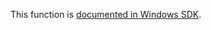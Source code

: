 This function is [documented in Windows SDK](https://learn.microsoft.com/en-us/windows/win32/api/ip2string/nf-ip2string-rtlipv4addresstostringexw).
